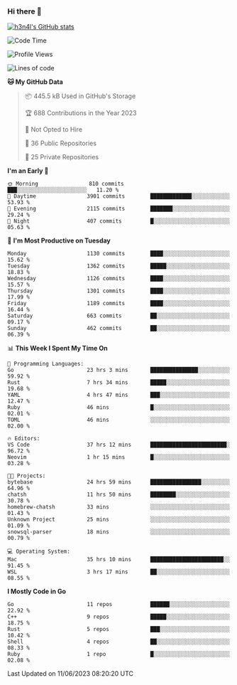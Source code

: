 ### Hi there 👋

[![h3n4l's GitHub stats](https://github-readme-stats.vercel.app/api?username=h3n4l&count_private=true&show_icons=true&theme=radical)](https://github.com/h3n4l/github-readme-stats)

<!--START_SECTION:waka-->
![Code Time](http://img.shields.io/badge/Code%20Time-1%2C304%20hrs%2053%20mins-blue)

![Profile Views](http://img.shields.io/badge/Profile%20Views-1-blue)

![Lines of code](https://img.shields.io/badge/From%20Hello%20World%20I%27ve%20Written-3.2%20million%20lines%20of%20code-blue)

**🐱 My GitHub Data** 

> 📦 445.5 kB Used in GitHub's Storage 
 > 
> 🏆 688 Contributions in the Year 2023
 > 
> 🚫 Not Opted to Hire
 > 
> 📜 36 Public Repositories 
 > 
> 🔑 25 Private Repositories 
 > 
**I'm an Early 🐤** 

```text
🌞 Morning                810 commits         ███░░░░░░░░░░░░░░░░░░░░░░   11.20 % 
🌆 Daytime                3901 commits        █████████████░░░░░░░░░░░░   53.93 % 
🌃 Evening                2115 commits        ███████░░░░░░░░░░░░░░░░░░   29.24 % 
🌙 Night                  407 commits         █░░░░░░░░░░░░░░░░░░░░░░░░   05.63 % 
```
📅 **I'm Most Productive on Tuesday** 

```text
Monday                   1130 commits        ████░░░░░░░░░░░░░░░░░░░░░   15.62 % 
Tuesday                  1362 commits        █████░░░░░░░░░░░░░░░░░░░░   18.83 % 
Wednesday                1126 commits        ████░░░░░░░░░░░░░░░░░░░░░   15.57 % 
Thursday                 1301 commits        ████░░░░░░░░░░░░░░░░░░░░░   17.99 % 
Friday                   1189 commits        ████░░░░░░░░░░░░░░░░░░░░░   16.44 % 
Saturday                 663 commits         ██░░░░░░░░░░░░░░░░░░░░░░░   09.17 % 
Sunday                   462 commits         ██░░░░░░░░░░░░░░░░░░░░░░░   06.39 % 
```


📊 **This Week I Spent My Time On** 

```text
💬 Programming Languages: 
Go                       23 hrs 3 mins       ███████████████░░░░░░░░░░   59.92 % 
Rust                     7 hrs 34 mins       █████░░░░░░░░░░░░░░░░░░░░   19.68 % 
YAML                     4 hrs 47 mins       ███░░░░░░░░░░░░░░░░░░░░░░   12.47 % 
Ruby                     46 mins             █░░░░░░░░░░░░░░░░░░░░░░░░   02.01 % 
TOML                     46 mins             ░░░░░░░░░░░░░░░░░░░░░░░░░   02.00 % 

🔥 Editors: 
VS Code                  37 hrs 12 mins      ████████████████████████░   96.72 % 
Neovim                   1 hr 15 mins        █░░░░░░░░░░░░░░░░░░░░░░░░   03.28 % 

🐱‍💻 Projects: 
bytebase                 24 hrs 59 mins      ████████████████░░░░░░░░░   64.96 % 
chatsh                   11 hrs 50 mins      ████████░░░░░░░░░░░░░░░░░   30.78 % 
homebrew-chatsh          33 mins             ░░░░░░░░░░░░░░░░░░░░░░░░░   01.43 % 
Unknown Project          25 mins             ░░░░░░░░░░░░░░░░░░░░░░░░░   01.09 % 
snowsql-parser           18 mins             ░░░░░░░░░░░░░░░░░░░░░░░░░   00.79 % 

💻 Operating System: 
Mac                      35 hrs 10 mins      ███████████████████████░░   91.45 % 
WSL                      3 hrs 17 mins       ██░░░░░░░░░░░░░░░░░░░░░░░   08.55 % 
```

**I Mostly Code in Go** 

```text
Go                       11 repos            ██████░░░░░░░░░░░░░░░░░░░   22.92 % 
C++                      9 repos             █████░░░░░░░░░░░░░░░░░░░░   18.75 % 
Rust                     5 repos             ███░░░░░░░░░░░░░░░░░░░░░░   10.42 % 
Shell                    4 repos             ██░░░░░░░░░░░░░░░░░░░░░░░   08.33 % 
Ruby                     1 repo              █░░░░░░░░░░░░░░░░░░░░░░░░   02.08 % 
```




 Last Updated on 11/06/2023 08:20:20 UTC
<!--END_SECTION:waka-->

